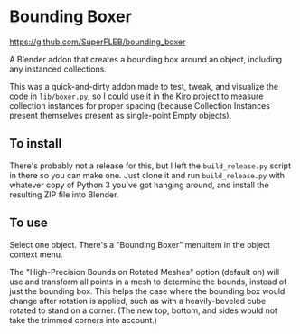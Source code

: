 # Bounding Boxer

https://github.com/SuperFLEB/bounding_boxer

A Blender addon that creates a bounding box around an object, including any instanced collections.

This was a quick-and-dirty addon made to test, tweak, and visualize the code in `lib/boxer.py`, so I
could use it in the [Kiro](https://github.com/SuperFLEB/kiro) project to measure collection instances
for proper spacing (because Collection Instances present themselves present as single-point Empty objects).

## To install

There's probably not a release for this, but I left the `build_release.py` script in there so you can
make one. Just clone it and run `build_release.py` with whatever copy of Python 3 you've got
hanging around, and install the resulting ZIP file into Blender.

## To use

Select one object. There's a "Bounding Boxer" menuitem in the object context menu.

The "High-Precision Bounds on Rotated Meshes" option (default on) will use and transform all points in a
mesh to determine the bounds, instead of just the bounding box. This helps the case where the bounding box
would change after rotation is applied, such as with a heavily-beveled cube rotated to stand on a corner.
(The new top, bottom, and sides would not take the trimmed corners into account.)
